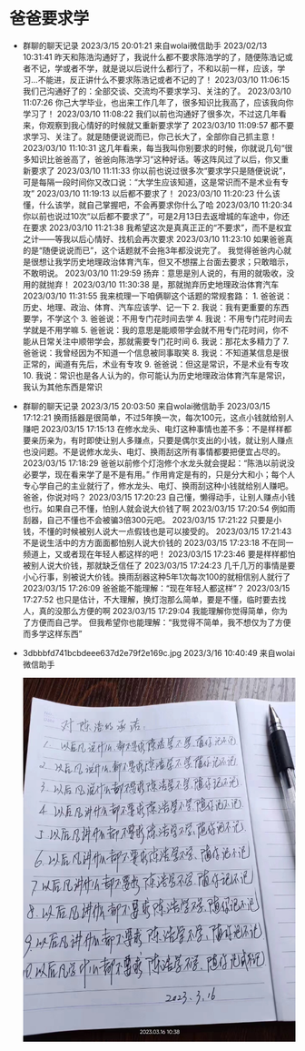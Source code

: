 # 爸爸要求学

-   群聊的聊天记录 2023/3/15 20:01:21 来自wolai微信助手
    2023/02/13 10:31:41
    昨天和陈浩沟通好了，我说什么都不要求陈浩学的了，随便陈浩记或者不记，学或者不学，就是说以后说什么都行了，不和以前一样，应该，学习...不能进，反正讲什么不要求陈浩记或者不记的了！
    2023/03/10 11:06:15
    我们己沟通好了的：全部交谈、交流均不要求学习、关注的了。
    2023/03/10 11:07:26
    你己大学毕业，也出来工作几年了，很多知识比我高了，应该我向你学习了！
    2023/03/10 11:08:22
    我们以前也沟通好了很多次，不过这几年看来，你观察到我心情好的时候就又重新要求学了
    2023/03/10 11:09:57
    都不要求学习、关注了。就是随便说说而已，你己长大了，全部你自己抓主意！
    2023/03/10 11:10:31
    这几年看来，每当我叫你别要求的时候，你就说几句“很多知识比爸爸高了，爸爸向陈浩学习”这种好话。等这阵风过了以后，你又重新要求了
    2023/03/10 11:11:33
    你以前也说过很多次“要求学只是随便说说”，可是每隔一段时间你又改口说：“大学生应该知道，这是常识而不是术业有专攻”
    2023/03/10 11:19:13
    以后都不要求了！
    2023/03/10 11:20:23
    什么该懂，什么该学，就自己掌握吧，不会再要求你什么了哈
    2023/03/10 11:20:34
    你以前也说过10次“以后都不要求了”，可是2月13日去返增城的车途中，你还在要求
    2023/03/10 11:21:38
    我希望这次是真真正正的“不要求”，而不是权宜之计——等我以后心情好、找机会再次要求
    2023/03/10 11:23:10
    如果爸爸真的是“随便说说而已”，这个话题就不会拖3年都没说完了。
    我觉得爸爸内心就是很想让我学历史地理政治体育汽车，但又不想摆上台面去要求；只敢暗示，不敢明说。
    2023/03/10 11:29:59
    扬弃：意思是別人说的，有用的就吸收，没用的就抛弃！
    2023/03/10 11:30:38
    是，那就抛弃历史地理政治体育汽车
    2023/03/10 11:31:55
    我来梳理一下咱俩聊这个话题的常规套路：
    1\. 爸爸说：历史、地理、政治、体育、汽车应该学、记一下
    2\. 我说：我有更重要的东西要学，不学这个
    3\. 爸爸说：不用专门花时间去学
    4\. 我说：不用专门花时间去学就是不用学嘛
    5\. 爸爸说：我的意思是能顺带学会就不用专门花时间，你不能从日常关注中顺带学会，那就需要专门花时间
    6\. 我说：那花太多精力了
    7\. 爸爸说：我曾经因为不知道一个信息被同事取笑
    8\. 我说：不知道某信息是很正常的，闻道有先后，术业有专攻
    9\. 爸爸说：但这是常识，不是术业有专攻
    10\. 我说：常识也是各人认为的，你可能认为历史地理政治体育汽车是常识，我认为其他东西是常识
-   群聊的聊天记录 2023/3/15 20:03:50 来自wolai微信助手
    2023/03/15 17:12:21
    换雨括器是很简单，不过5年换一次，每次100元，这点小钱就给别人赚吧
    2023/03/15 17:15:13
    在修水龙头、电灯这种事情也差不多：不是样样都要亲历亲为，有时即使让别人多赚点，只要是偶尔支出的小钱，就让别人赚点也没问题。不是说修水龙头、电灯、换雨刮这所有事情都要把便宜占尽的。
    2023/03/15 17:18:29
    爸爸以前修个灯泡修个水龙头就会提起：“陈浩以前说没必要学，现在看来学了是不是有用。”
    作用肯定是有的，只是分大和小；每个人专心学自己的主业就行了，修水龙头、电灯、换雨刮这种小钱就给别人赚吧。
    爸爸，你说对吗？
    2023/03/15 17:20:23
    自己懂，懒得动手，让别人赚点小钱也行。如果自己不懂，怕别人就会说大价钱了啊
    2023/03/15 17:20:54
    例如雨刮器，自己不懂也不会被骗3倍300元吧。
    2023/03/15 17:21:22
    只要是小钱，不懂的时候被别人说大一点假钱也是可以接受的。
    2023/03/15 17:21:43
    不是说生活中的方方面面都怕别人说大价钱的
    2023/03/15 17:23:18
    不在同一频道上，又或者现在年轻人都这样的吧！
    2023/03/15 17:23:46
    要是样样都怕被别人说大价钱，那就缺乏信任了
    2023/03/15 17:24:23
    几千几万的事情是要小心行事，别被说大价钱。换雨刮器这种5年1次每次100的就相信别人就行了
    2023/03/15 17:26:09
    爸爸能不能理解：“现在年轻人都这样”？
    2023/03/15 17:27:52
    也只是估计，不大理解，换灯泡那么简单，要是不懂，临时要去找人，真的没那么方便的啊
    2023/03/15 17:29:04
    我能理解你觉得简单，你为了方便而自己学。
    但我希望你也能理解：“我觉得不简单，我不想仅为了方便而多学这样东西”
-   3dbbbfd741bcbdeee637d2e79f2e169c.jpg 2023/3/16 10:40:49 来自wolai微信助手

    ![](image/0hdz5d5rix_RZsE2FuLHK.jpg)
